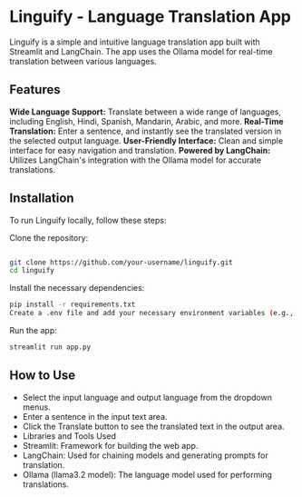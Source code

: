 # Linguify - Language Translation App
Linguify is a simple and intuitive language translation app built with Streamlit and LangChain. The app uses the Ollama model for real-time translation between various languages.

## Features
**Wide Language Support:** Translate between a wide range of languages, including English, Hindi, Spanish, Mandarin, Arabic, and more.
**Real-Time Translation:** Enter a sentence, and instantly see the translated version in the selected output language.
**User-Friendly Interface:** Clean and simple interface for easy navigation and translation.
**Powered by LangChain:** Utilizes LangChain's integration with the Ollama model for accurate translations.

## Installation
To run Linguify locally, follow these steps:

Clone the repository:

```bash

git clone https://github.com/your-username/linguify.git
cd linguify

```
Install the necessary dependencies:
```bash
pip install -r requirements.txt
Create a .env file and add your necessary environment variables (e.g., API keys, if applicable).
```
Run the app:

```bash
streamlit run app.py
```
## How to Use
- Select the input language and output language from the dropdown menus.
- Enter a sentence in the input text area.
- Click the Translate button to see the translated text in the output area.
- Libraries and Tools Used
- Streamlit: Framework for building the web app.
- LangChain: Used for chaining models and generating prompts for translation.
- Ollama (llama3.2 model): The language model used for performing translations.
